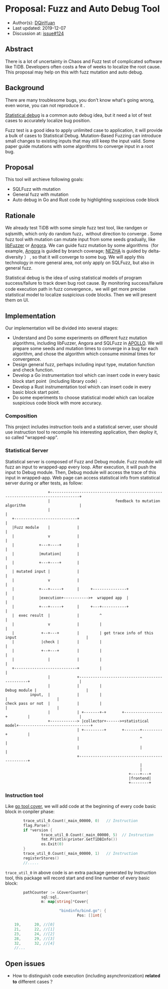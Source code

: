 # Proposal: Fuzz and Auto Debug Tool

- Author(s):     [DQinYuan](https://github.com/DQinYuan)
- Last updated:  2019-12-07
- Discussion at:  [issue#124](https://github.com/pingcap/community/issues/124)

## Abstract

There is a lot of uncertainty in Chaos and Fuzz test of complicated software like TiDB. Developers often costs a few of weeks to localize the root cause. This proposal may help on this with fuzz mutation and auto debug.



## Background

There are many troublesome bugs,  you don't know what's going wrong, even worse, you can not reproduce it .  

 

[Statistical debug](https://stackoverflow.com/questions/505907/what-is-statistical-debugging) is a common auto debug idea, but it need a lot of test cases to accurately localize bug position.



Fuzz test is a good idea to apply unlimited case to application, it will provide a bulk of cases to Statistical Debug.  Mutation-Based Fuzzing can introduce small changes  to existing inputs that may still keep the input valid. Some paper guide mutations with some  algorithms to converge input in a root bug. 



## Proposal

This tool will archieve following goals:



- SQLFuzz with mutation
- General fuzz with mutation
- Auto debug in Go and Rust code by highlighting suspicious code block



## Rationale

We already test TiDB with some simple fuzz test tool, like randgen or sqlsmith, which only do random fuzz，without direction to converge . Some fuzz tool with mutation can   mutate input  from some seeds gradually, like [libFuzzer](https://llvm.org/docs/LibFuzzer.html) or [Angora](https://github.com/AngoraFuzzer/Angora).  We can guide fuzz mutation by some algorithms（for example, [Angora](https://github.com/AngoraFuzzer/Angora) is guided by branch coverage; [NEZHA](http://www.cs.columbia.edu/~suman/docs/nezha.pdf) is guided by  delta-diversity ） ,  so that it will converge to some bug. We will apply this technology in more general area,  not only apply on SQLFuzz, but also in general fuzz.



Statistical debug is the idea of using statistical models of program success/failure to track down bug root cause.  By monitoring success/failure code execution path in fuzz convergence，we will get more precise statistical model to localize   suspicious code blocks. Then we will present them on UI.



## Implementation



Our implementation will be divided into several stages:



- Understand and Do some experiments on different fuzz mutation algorithms, including libFuzzer,  Angora and SQLFuzz in [APOLLO](http://www.vldb.org/pvldb/vol13/p57-jung.pdf). We will prepare some seeds and mutation times to converge in a bug for each algorithm, and chose the algorithm which consume minimal times for convergence.
- Design general fuzz, perhaps including input type, mutation function and check function.
- Develop a Go instrumentation  tool which can insert code in every basic block start point（including library code）.
- Develop a Rust instrumentation  tool which can insert code in every basic block start point.
- Do some experiments to  choose statistical model which can localize suspicious code block with more accuracy.



### Composition

This project includes instruction tools and  a statistical server, user should use instruction tool to recompile his interesting application, then deploy it, so called "wrapped-app".


### Statistical Server


Statistical server  is composed of Fuzz and Debug module. Fuzz module will fuzz an input to wrapped-app every loop. After execution,  it will push the input to Debug module. Then, Debug module will access the trace of this input in wrapped-app. Web page can access statistical info  from statistical server during or after tests,  as follow:



```
                   +-----------------------------------------------------------------------------------+
                   |                             feedback to mutation algorithm                        |
                   |                                                                                   |
   +----------------------------+                                                                      |
   |Fuzz module    |            |                                                                      |
   |               v            |                                                                      |
   |           +---+----+       |                                                                      |
   |           |mutation|       |                                                                      |
   |           +---+----+       |                                                                      |
   | mutated input |            |                                                                      |
   |               v            |                                                                      |
   |           +---+-----+      |     +---------------+                                                |
   |           |execution+----------->+  wrapped app  |                                                |
   |           +---+-----+      |     +---+-----------+                                                |
   |  exec result  |            |         ^                                                            |
   |               v            |         |                                                            |
   |            +--+---+        |         | get trace info of this input                               |
   |            |check |        |         |                                                            |
   |            +--+---+        |         |                                                            |
   |               |            |         |                                                            |
   +----------------------------+         |                                                            |
                   |            +-----------------------------------------------+                      |
                   |            |         |                        Debug module |                      |
           input,  |            |         |                                     |                      |
check pass or not  |            |         |                                     |                      |
                   |            | +-------+-+       +-----------------+         |                      |
                   +------------> |collector+------>+statistical model+--------------------------------+
                                | +---------+       +-------+---------+         |
                                |                           ^                   |
                                |                           |                   |
                                +-----------------------------------------------+
                                                            |
                                                            |
                                                       +----+---+
                                                       |frontend|
                                                       +--------+

```



### Instruction tool



Like [go tool cover](), we will add code at the beginning of every code basic block in conpiler phase:

```go
        trace_util_0.Count(_main_00000, 0)   // Instruction
        flag.Parse()
        if *version {
                trace_util_0.Count(_main_00000, 5)  // Instruction
                fmt.Println(printer.GetTiDBInfo())
                os.Exit(0)
        }
        trace_util_0.Count(_main_00000, 1)   // Instruction
        registerStores()
        //.....
```

`trace_util_0` in above code is an extra package generated by Instruction tool, this package will record start and end line number of every basic block:

```go
        pathCounter := &CoverCounter{
                sql:sql,
                m: map[string]*Cover{

                        "bindinfo/bind.go": {
                                Pos: []int{

    19,      20, //[0]
    21,      22, //[1]
    23,      24, //[2]
    28,      29, //[3]
    32,      32, //[4]
    //...
```


## Open issues



- How to  distinguish code execution (including asynchronization) **related to** different cases？